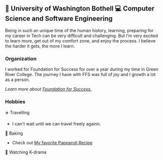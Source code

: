 ## 🏫 University of Washington Bothell 💻 Computer Science and Software Engineering

Being in such an unique time of the human history, learning, preparing for my career in Tech can be very difficult and challenging. But I’m very excited to learn more, get out of my comfort zone, and enjoy the process. I believe the harder it gets, the more I learn.

### Organization

I worked for Foundation for Success for over a year during my time in Green River College. The journey I have with FFS was full of joy and I growth a lot as a person. 

_Learn more about [Foundation for Success.](foundation-for-success)_

### Hobbies

✈️ Travelling 
  * I can't wait until we can travel freely againn.

🍪 Baking
  * Check out [My favorite Papparoti Recipe](papparoti)

🎥 Watching K-drama



